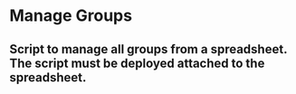 # Manage Groups
## Script to manage all groups from a spreadsheet. The script must be deployed attached to the spreadsheet.

